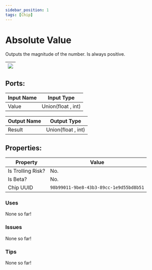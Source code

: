 ```yaml
---
sidebar_position: 1
tags: [Chip]
---
```


# Absolute Value


Outputs the magnitude of the number. Is always positive.

| ![](https://images-ext-2.discordapp.net/external/MPmIaQzlEPmgGWlgi-WxBBXt0Bjv_zWPkg1y1f_sy3s/https/www.recroomcircuits.com/image/circuit/absolute-value?width=206&height=108) |
|-----|

## Ports:

| Input Name | Input Type |
|-----------|-----------|
| Value | Union(float , int) |

| Output Name | Output Type |
|-----------|-----------|
| Result | Union(float , int) |

## Properties:

| Property  | Value |
|-------------------|-----------|
| Is Trolling Risk? | No. |
| Is Beta? | No. |
| Chip UUID | `98b99011-9be8-43b3-89cc-1e9d55bd8b51` |

### Uses
None so far!

### Issues
None so far!

### Tips
None so far!
